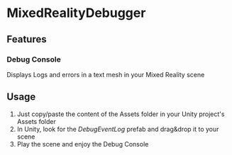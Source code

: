 # MixedRealityDebugger
## Features
### Debug Console
Displays Logs and errors in a text mesh in your Mixed Reality scene

## Usage
1. Just copy/paste the content of the Assets folder in your Unity project's Assets folder
2. In Unity, look for the *DebugEventLog* prefab and drag&drop it to your scene
3. Play the scene and enjoy the Debug Console
